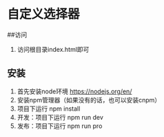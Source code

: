 # 自定义选择器


##访问
1. 访问根目录index.html即可

## 安装

1. 首先安装node环境 https://nodejs.org/en/
2. 安装npm管理器（如果没有的话，也可以安装cnpm）
3. 项目下运行 npm install
4. 开发：项目下运行 npm run dev
5. 发布：项目下运行 npm run pro
